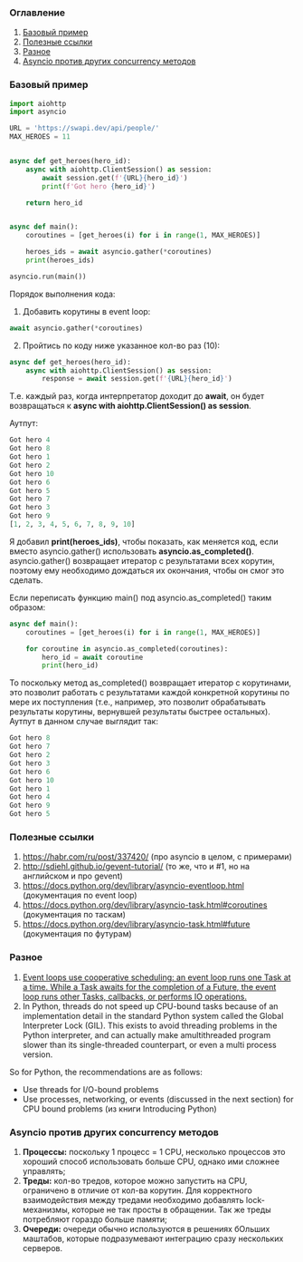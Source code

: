 ### Оглавление
1. [Базовый пример](#example)
2. [Полезные ссылки](#links)
3. [Разное](#misc)
4. [Asyncio против других concurrency методов](#asyncvs)

### Базовый пример <a name="example"></a>
```python
import aiohttp
import asyncio

URL = 'https://swapi.dev/api/people/'
MAX_HEROES = 11


async def get_heroes(hero_id):
    async with aiohttp.ClientSession() as session:
        await session.get(f'{URL}{hero_id}')
        print(f'Got hero {hero_id}')

    return hero_id


async def main():
    coroutines = [get_heroes(i) for i in range(1, MAX_HEROES)]

    heroes_ids = await asyncio.gather(*coroutines)
    print(heroes_ids)

asyncio.run(main())
```

Порядок выполнения кода:
1. Добавить корутины в event loop:
```python
await asyncio.gather(*coroutines)
```

2. Пройтись по коду ниже указанное кол-во раз (10):
```python
async def get_heroes(hero_id):
    async with aiohttp.ClientSession() as session:
        response = await session.get(f'{URL}{hero_id}')
```
Т.е. каждый раз, когда интерпретатор доходит до **await**, он будет возвращаться к **async with aiohttp.ClientSession() as session**.

Аутпут:
```python
Got hero 4
Got hero 8
Got hero 1
Got hero 2
Got hero 10
Got hero 6
Got hero 5
Got hero 7
Got hero 3
Got hero 9
[1, 2, 3, 4, 5, 6, 7, 8, 9, 10]
```

Я добавил **print(heroes_ids)**, чтобы показать, как меняется код, если вместо asyncio.gather() использовать **asyncio.as_completed()**. asyncio.gather() возвращает итератор с результатами всех корутин, поэтому ему необходимо дождаться их окончания, чтобы он смог это сделать.

Если переписать функцию main() под asyncio.as_completed() таким образом:
```python
async def main():
    coroutines = [get_heroes(i) for i in range(1, MAX_HEROES)]

    for coroutine in asyncio.as_completed(coroutines):
        hero_id = await coroutine
        print(hero_id)
```

То поскольку метод as_completed() возвращает итератор с корутинами, это позволит работать с результатами каждой конкретной корутины по мере их поступления (т.е., например, это позволит обрабатывать результаты корутины, вернувшей результаты быстрее остальных). Аутпут в данном случае выглядит так:
```python
Got hero 8
Got hero 7
Got hero 2
Got hero 3
Got hero 6
Got hero 10
Got hero 1
Got hero 4
Got hero 9
Got hero 5
```

### Полезные ссылки <a name="links"></a>
1. https://habr.com/ru/post/337420/ (про asyncio в целом, с примерами)
2. http://sdiehl.github.io/gevent-tutorial/ (то же, что и #1, но на английском и про gevent)
3. https://docs.python.org/dev/library/asyncio-eventloop.html (документация по event loop)
4. https://docs.python.org/dev/library/asyncio-task.html#coroutines (документация по таскам)
5. https://docs.python.org/dev/library/asyncio-task.html#future (документация по футурам)

### Разное <a name="misc"></a>
1. [Event loops use cooperative scheduling: an event loop runs one Task at a time. While a Task awaits for the completion of a Future, the event loop runs other Tasks, callbacks, or performs IO operations.](https://docs.python.org/dev/library/asyncio-task.html#task-object)
2. In Python, threads do not speed up CPU-bound tasks because of an implementation detail in the standard Python system called the Global Interpreter Lock (GIL). This exists to avoid threading problems in the Python interpreter, and can actually make amultithreaded program slower than its single-threaded counterpart, or even a multi process version.

So for Python, the recommendations are as follows:
* Use threads for I/O-bound problems
* Use processes, networking, or events (discussed in the next section) for CPU bound problems
(из книги Introducing Python)

### Asyncio против других concurrency методов <a name="asyncvs"></a>
1. **Процессы:** поскольку 1 процесс = 1 CPU, несколько процессов это хороший способ использовать больше CPU, однако ими сложнее управлять;
2. **Треды:** кол-во тредов, которое можно запустить на CPU, ограничено в отличие от кол-ва корутин. Для корректного взаимодействия между тредами необходимо добавлять lock-механизмы, которые не так просты в обращении. Так же треды потребляют гораздо больше памяти;
3. **Очереди:** очереди обычно используются в решениях бОльших маштабов, которые подразумевают интеграцию сразу нескольких серверов.
    
